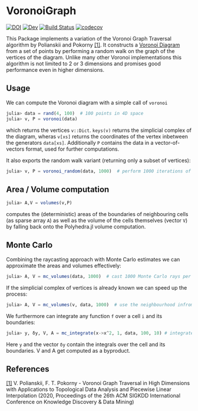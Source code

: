 # VoronoiGraph
[![DOI](https://zenodo.org/badge/417525067.svg)](https://zenodo.org/badge/latestdoi/417525067)
[![Dev](https://img.shields.io/badge/docs-dev-blue.svg)](https://axsk.github.io/VoronoiGraph.jl/dev)
[![Build Status](https://github.com/axsk/VoronoiGraph.jl/workflows/CI/badge.svg)](https://github.com/axsk/VoronoiGraph.jl/actions)
[![codecov](https://codecov.io/gh/axsk/VoronoiGraph.jl/branch/main/graph/badge.svg?token=OYHZKYOE2H)](https://codecov.io/gh/axsk/VoronoiGraph.jl)


This Package implements a variation of the Voronoi Graph Traversal algorithm by Polianskii and Pokorny [\[1\]](https://dl.acm.org/doi/10.1145/3394486.3403266).
It constructs a [Voronoi Diagram](https://en.wikipedia.org/wiki/Voronoi_diagram) from a set of points by performing a random walk on the graph of the vertices of the diagram.
Unlike many other Voronoi implementations this algorithm is not limited to 2 or 3 dimensions and promises good performance even in higher dimensions.

## Usage
We can compute the Voronoi diagram with a simple call of `voronoi`
```julia
julia> data = rand(4, 100)  # 100 points in 4D space
julia> v, P = voronoi(data)
```
which returns the vertices `v::Dict`. `keys(v)` returns the simplicial complex of the diagram,
wheras `v[xs]` returns the coordinates of the vertex inbetween the generators `data[xs]`.
Additionally `P` contains the data in a vector-of-vectors format, used for further computations.

It also exports the random walk variant (returning only a subset of vertices):
```julia
julia> v, P = voronoi_random(data, 1000)  # perform 1000 iterations of the random walk
```

## Area / Volume computation
```julia
julia> A,V = volumes(v,P)
```
computes the (deterministic) areas of the boundaries of neighbouring cells (as sparse array `A`)
as well as the volume of the cells themselves (vector `V`) by falling back onto the Polyhedra.jl volume computation.


## Monte Carlo
Combining the raycasting approach with Monte Carlo estimates we can approximate the areas and volumes effectively:
```julia
julia> A, V = mc_volumes(data, 1000)  # cast 1000 Monte Carlo rays per cell
```

If the simplicial complex of vertices is already known we can speed up the process:
```julia
julia> A, V = mc_volumes(v, data, 1000)  # use the neighbourhood infromation contained in v
```

We furthermore can integrate any function `f` over a cell `i` and its boundaries:
```julia
julia> y, δy, V, A = mc_integrate(x->x^2, 1, data, 100, 10) # integrate cell 1 with 100 boundary and 100*10 volume samples
```
Here `y` and the vector `δy` contain the integrals over the cell and its boundaries. V and A get computed as a byproduct.

## References
[\[1\]](https://dl.acm.org/doi/10.1145/3394486.3403266) V. Polianskii, F. T. Pokorny - Voronoi Graph Traversal in High Dimensions with Applications to Topological Data Analysis and Piecewise Linear Interpolation (2020, Proceedings of the 26th ACM SIGKDD International Conference on Knowledge Discovery & Data Mining)
